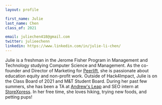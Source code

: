 ```yaml
---
layout: profile

first_name: Julie
last_name: Chen
class_of: 2021

email: juliechen418@gmail.com
twitter: julieechenn
linkedin: https://www.linkedin.com/in/julie-li-chen/
---
```


Julie is a freshman in the Jerome Fisher Program in Management and Technology studying Computer Science and Management. As the co-founder and Director of Marketing for [Peerlift](https://peerlift.org/), she is passionate about education equity and non-profit work. Outside of Hack4Impact, Julie is on the Class Board of 2021 and M&T Student Board. During her past few summers, she has been a TA at [Andrew's Leap](http://www.cs.cmu.edu/~./leap/) and SEO intern at [StoreXpress](https://www.storexpressselfstorage.com/). In her free time, she loves hiking, trying new foods, and petting pups!
